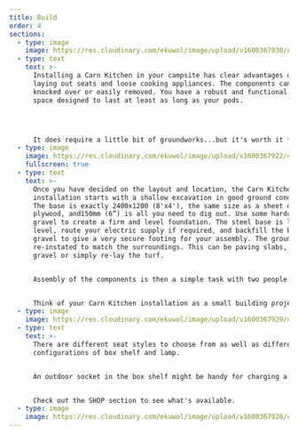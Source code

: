 ```yaml
---
title: Build
order: 4
sections:
  - type: image
    image: https://res.cloudinary.com/ekuwol/image/upload/v1600367930/chimenea/building/building-2_v9nfnk.jpg
  - type: text
    text: >-
      Installing a Carn Kitchen in your campsite has clear advantages over just
      laying out seats and loose cooking appliances. The components cannot be
      knocked over or easily removed. You have a robust and functional public
      space designed to last at least as long as your pods.




      It does require a little bit of groundworks...but it's worth it for the peace of mind.
  - type: image
    image: https://res.cloudinary.com/ekuwol/image/upload/v1600367922/chimenea/building/building-1_rbpsbp.jpg
    fullscreen: true
  - type: text
    text: >-
      Once you have decided on the layout and location, the Carn Kitchen
      installation starts with a shallow excavation in good ground conditions.
      The base is exactly 2400x1200 (8'x4'), the same size as a sheet of
      plywood, and150mm (6”) is all you need to dig out. Use some hardcore
      gravel to create a firm and level foundation. The steel base is laid in
      level, route your electric supply if required, and backfill the base with
      gravel to give a very secure footing for your assembly. The ground is then
      re-instated to match the surroundings. This can be paving slabs, decking,
      gravel or simply re-lay the turf.


      Assembly of the components is then a simple task with two people and a socket drive.


      Think of your Carn Kitchen installation as a small building project, albeit a quick and easy one. We offer support and assistance in the assembly, so please discuss this so that we can work out logistics according to where you are.
  - type: image
    image: https://res.cloudinary.com/ekuwol/image/upload/v1600367929/chimenea/building/building-3_es8yy8.jpg
  - type: text
    text: >-
      There are different seat styles to choose from as well as different
      configurations of box shelf and lamp.


      An outdoor socket in the box shelf might be handy for charging a phone or the sound system :)


      Check out the SHOP section to see what's available.
  - type: image
    image: https://res.cloudinary.com/ekuwol/image/upload/v1600367920/chimenea/building/building-4_xg6zbx.jpg
---
```

